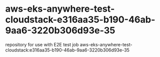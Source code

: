 # aws-eks-anywhere-test-cloudstack-e316aa35-b190-46ab-9aa6-3220b306d93e-35
repository for use with E2E test job aws-eks-anywhere-test-cloudstack:e316aa35-b190-46ab-9aa6-3220b306d93e-35
